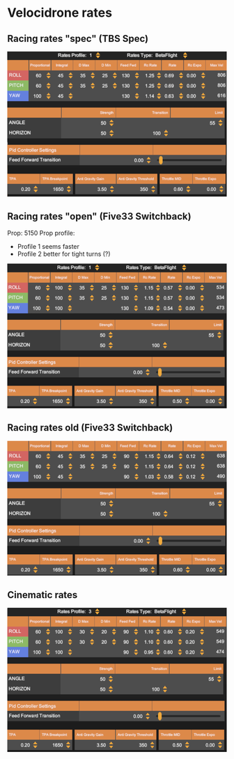 # Velocidrone rates

## Racing rates "spec" (TBS Spec)

![Racing rates](images/velocidrone-racing-spec.png)

## Racing rates "open" (Five33 Switchback)

Prop: 5150
Prop profile:
 * Profile 1 seems faster
 * Profile 2 better for tight turns (?)

![Racing rates](images/velocidrone-racing-open.png)

## Racing rates old (Five33 Switchback)

![Racing rates](images/velocidrone-racing-old.png)

## Cinematic rates

![Cinematic rates](images/velocidrone-cine.png)